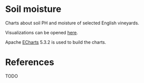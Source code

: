 # Soil moisture
Charts about soil PH and moisture of selected English vineyards.

Visualizations can be opened [here](https://agelanyi.github.io/climate-and-uk-wine/07-UK-Vineyard-Soil-Moisture-PH/07-UK-soil-moisture-ph.html).

Apache [ECharts](https://echarts.apache.org/en/download.html) 5.3.2 is used to build the charts.

# References
TODO
